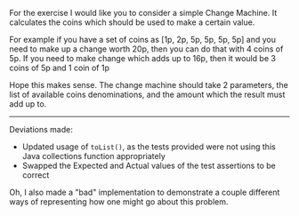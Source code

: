 For the exercise I would like you to consider a simple Change Machine. It calculates the coins which should be
used to make a certain value.

For example if you have a set of coins as [1p, 2p, 5p, 5p, 5p, 5p] and you need to make up a change worth 20p,
then you can do that with 4 coins of 5p. If you need to make change which adds up to 16p, then it would be 3 coins of 5p
and 1 coin of 1p

Hope this makes sense. The change machine should take 2 parameters, the list of available coins denominations,
and the amount which the result must add up to.

---

Deviations made:

- Updated usage of `toList()`, as the tests provided were not using this Java collections function appropriately
- Swapped the Expected and Actual values of the test assertions to be correct

Oh, I also made a "bad" implementation to demonstrate a couple different ways of representing how one might go about
this problem.